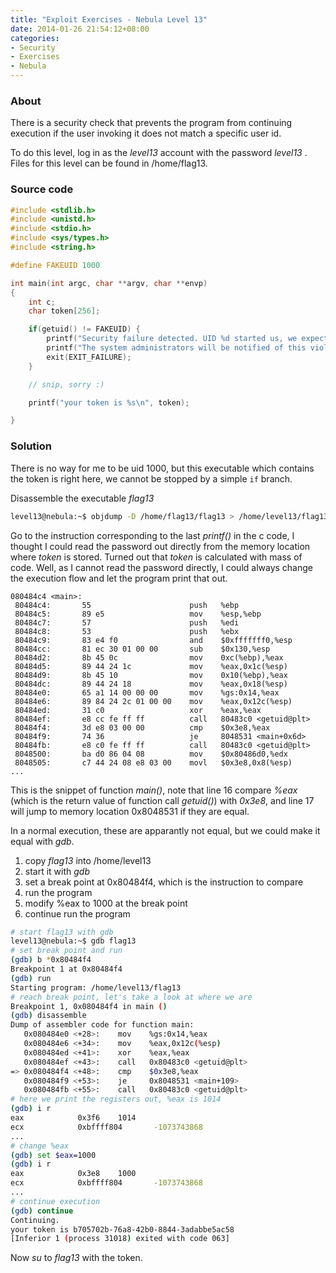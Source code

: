 ```yaml
---
title: "Exploit Exercises - Nebula Level 13"
date: 2014-01-26 21:54:12+08:00
categories: 
- Security
- Exercises
- Nebula
---
```


### About

There is a security check that prevents the program from continuing execution if the user invoking it does not match a specific user id.

To do this level, log in as the *level13* account with the password *level13* . Files for this level can be found in /home/flag13.

<!-- more -->

### Source code

``` c 
#include <stdlib.h>
#include <unistd.h>
#include <stdio.h>
#include <sys/types.h>
#include <string.h>

#define FAKEUID 1000

int main(int argc, char **argv, char **envp)
{
	int c;
	char token[256];

	if(getuid() != FAKEUID) {
		printf("Security failure detected. UID %d started us, we expect %d\n", getuid(), FAKEUID);
		printf("The system administrators will be notified of this violation\n");
		exit(EXIT_FAILURE);
	}

	// snip, sorry :)

	printf("your token is %s\n", token);

}

```



### Solution

There is no way for me to be uid 1000, but this executable which contains the token is right here, we cannot be stopped by a simple `if` branch.

Disassemble the executable *flag13*

``` bash 
level13@nebula:~$ objdump -D /home/flag13/flag13 > /home/level13/flag13.asm
```

Go to the instruction corresponding to the last *printf()* in the c code, I thought I could read the password out directly from the memory location where *token* is stored. Turned out that *token* is calculated with mass of code. Well, as I cannot read the password directly, I could always change the execution flow and let the program print that out.


```text flag13.asm
080484c4 <main>:
 80484c4:       55                      push   %ebp
 80484c5:       89 e5                   mov    %esp,%ebp
 80484c7:       57                      push   %edi
 80484c8:       53                      push   %ebx
 80484c9:       83 e4 f0                and    $0xfffffff0,%esp
 80484cc:       81 ec 30 01 00 00       sub    $0x130,%esp
 80484d2:       8b 45 0c                mov    0xc(%ebp),%eax
 80484d5:       89 44 24 1c             mov    %eax,0x1c(%esp)
 80484d9:       8b 45 10                mov    0x10(%ebp),%eax
 80484dc:       89 44 24 18             mov    %eax,0x18(%esp)
 80484e0:       65 a1 14 00 00 00       mov    %gs:0x14,%eax
 80484e6:       89 84 24 2c 01 00 00    mov    %eax,0x12c(%esp)
 80484ed:       31 c0                   xor    %eax,%eax
 80484ef:       e8 cc fe ff ff          call   80483c0 <getuid@plt>
 80484f4:       3d e8 03 00 00          cmp    $0x3e8,%eax
 80484f9:       74 36                   je     8048531 <main+0x6d>
 80484fb:       e8 c0 fe ff ff          call   80483c0 <getuid@plt>
 8048500:       ba d0 86 04 08          mov    $0x80486d0,%edx
 8048505:       c7 44 24 08 e8 03 00    movl   $0x3e8,0x8(%esp)
...
```

This is the snippet of function *main()*, note that line 16 compare *%eax* (which is the return value of function call *getuid()*) with *0x3e8*, and line 17 will jump to memory location 0x8048531 if they are equal.

In a normal execution, these are apparantly not equal, but we could make it equal with *gdb*.

1. copy *flag13* into /home/level13
1. start it with *gdb*
1. set a break point at 0x80484f4, which is the instruction to compare
1. run the program
1. modify %eax to 1000 at the break point
1. continue run the program

``` bash
# start flag13 with gdb
level13@nebula:~$ gdb flag13
# set break point and run
(gdb) b *0x80484f4 
Breakpoint 1 at 0x80484f4
(gdb) run
Starting program: /home/level13/flag13
# reach break point, let's take a look at where we are
Breakpoint 1, 0x080484f4 in main ()
(gdb) disassemble
Dump of assembler code for function main:
   0x080484e0 <+28>:    mov    %gs:0x14,%eax
   0x080484e6 <+34>:    mov    %eax,0x12c(%esp)
   0x080484ed <+41>:    xor    %eax,%eax
   0x080484ef <+43>:    call   0x80483c0 <getuid@plt>
=> 0x080484f4 <+48>:    cmp    $0x3e8,%eax
   0x080484f9 <+53>:    je     0x8048531 <main+109>
   0x080484fb <+55>:    call   0x80483c0 <getuid@plt>
# here we print the registers out, %eax is 1014
(gdb) i r
eax            0x3f6    1014
ecx            0xbffff804       -1073743868
...
# change %eax
(gdb) set $eax=1000
(gdb) i r
eax            0x3e8    1000
ecx            0xbffff804       -1073743868
...
# continue execution 
(gdb) continue
Continuing.
your token is b705702b-76a8-42b0-8844-3adabbe5ac58
[Inferior 1 (process 31018) exited with code 063]
```
Now *su* to *flag13* with the token.

